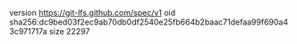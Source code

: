 version https://git-lfs.github.com/spec/v1
oid sha256:dc9bed03f2ec9ab70db0df2540e25fb664b2baac71defaa99f690a43c971717a
size 22297
